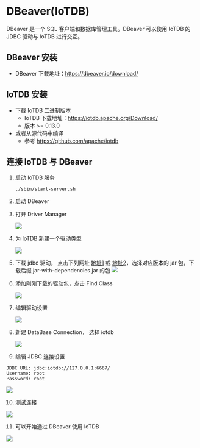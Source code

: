 <!--

    Licensed to the Apache Software Foundation (ASF) under one
    or more contributor license agreements.  See the NOTICE file
    distributed with this work for additional information
    regarding copyright ownership.  The ASF licenses this file
    to you under the Apache License, Version 2.0 (the
    "License"); you may not use this file except in compliance
    with the License.  You may obtain a copy of the License at
    
        http://www.apache.org/licenses/LICENSE-2.0
    
    Unless required by applicable law or agreed to in writing,
    software distributed under the License is distributed on an
    "AS IS" BASIS, WITHOUT WARRANTIES OR CONDITIONS OF ANY
    KIND, either express or implied.  See the License for the
    specific language governing permissions and limitations
    under the License.

-->

# DBeaver(IoTDB)

DBeaver 是一个 SQL 客户端和数据库管理工具。DBeaver 可以使用 IoTDB 的 JDBC 驱动与 IoTDB 进行交互。

## DBeaver 安装

* DBeaver 下载地址：https://dbeaver.io/download/

## IoTDB 安装

* 下载 IoTDB 二进制版本
  * IoTDB 下载地址：https://iotdb.apache.org/Download/
  * 版本 >= 0.13.0
* 或者从源代码中编译
  * 参考 https://github.com/apache/iotdb

## 连接 IoTDB 与 DBeaver

1. 启动 IoTDB 服务

   ```shell
   ./sbin/start-server.sh
   ```
2. 启动 DBeaver

3. 打开 Driver Manager

   ![](/img/UserGuide/Ecosystem-Integration/DBeaver/01.png?raw=true)
4. 为 IoTDB 新建一个驱动类型

   ![](/img/UserGuide/Ecosystem-Integration/DBeaver/02.png)

5. 下载 jdbc 驱动， 点击下列网址 [地址1](https://maven.proxy.ustclug.org/maven2/org/apache/iotdb/iotdb-jdbc/) 或 [地址2](https://repo1.maven.org/maven2/org/apache/iotdb/iotdb-jdbc/)，选择对应版本的 jar 包，下载后缀 jar-with-dependencies.jar 的包
   ![](/img/20230920-192746.jpg)
6. 添加刚刚下载的驱动包，点击 Find Class

   ![](/img/UserGuide/Ecosystem-Integration/DBeaver/03.png)

7. 编辑驱动设置

   ![](/img/UserGuide/Ecosystem-Integration/DBeaver/05.png)
  
8. 新建 DataBase Connection， 选择 iotdb

   ![](/img/UserGuide/Ecosystem-Integration/DBeaver/06.png) 

9.  编辑 JDBC 连接设置

   ```
   JDBC URL: jdbc:iotdb://127.0.0.1:6667/
   Username: root
   Password: root
   ```
   ![](/img/UserGuide/Ecosystem-Integration/DBeaver/07.png)

10. 测试连接

   ![](/img/UserGuide/Ecosystem-Integration/DBeaver/08.png)

11. 可以开始通过 DBeaver 使用 IoTDB

   ![](/img/UserGuide/Ecosystem-Integration/DBeaver/09.png)
